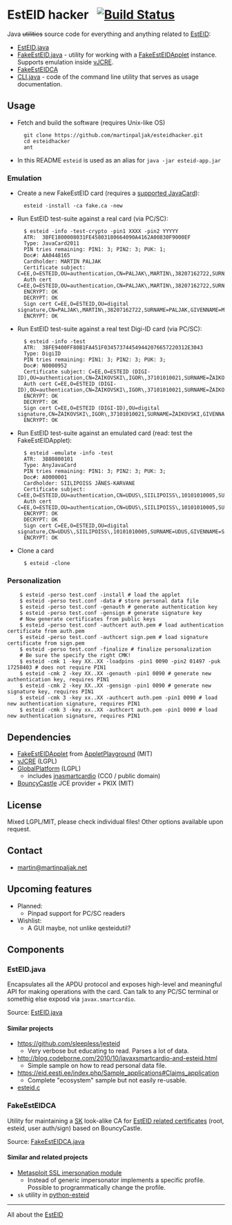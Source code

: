 # EstEID hacker &nbsp; [![Build Status](https://travis-ci.org/martinpaljak/esteidhacker.svg?branch=master)](https://travis-ci.org/martinpaljak/esteidhacker)

Java ~~utilities~~ source code for everything and anything related to [EstEID](https://esteid.org):

* [EstEID.java](#esteidjava)
* [FakeEstEID.java](src/org/esteid/hacker/FakeEstEID.java) - utility for working with a [FakeEstEIDApplet](https://github.com/martinpaljak/AppletPlayground/wiki/FakeEstEID) instance. Supports emulation inside [vJCRE](https://github.com/martinpaljak/vJCRE#import-projavacardvre).
* [FakeEstEIDCA](#fakeesteidca)
* [CLI.java](src/org/esteid/hacker/CLI.java) - code of the command line utility that serves as usage documentation.

## Usage
* Fetch and build the software (requires Unix-like OS)

        git clone https://github.com/martinpaljak/esteidhacker.git
        cd esteidhacker
        ant

* In this README `esteid` is used as an alias for `java -jar esteid-app.jar`

### Emulation
* Create a new FakeEstEID card (requires a [supported JavaCard](https://github.com/martinpaljak/GlobalPlatform/wiki/TestedCards)):
        
        esteid -install -ca fake.ca -new

* Run EstEID test-suite against a real card (via PC/SC):

        $ esteid -info -test-crypto -pin1 XXXX -pin2 YYYYY 
        ATR:  3BFE1800008031FE45803180664090A4162A00830F9000EF
        Type: JavaCard2011
        PIN tries remaining: PIN1: 3; PIN2: 3; PUK: 1;
        Doc#: AA0448165
        Cardholder: MARTIN PALJAK
        Certificate subject: C=EE,O=ESTEID,OU=authentication,CN=PALJAK\,MARTIN\,38207162722,SURNAME=PALJAK,GIVENNAME=MARTIN,SERIALNUMBER=38207162722
        Auth cert C=EE,O=ESTEID,OU=authentication,CN=PALJAK\,MARTIN\,38207162722,SURNAME=PALJAK,GIVENNAME=MARTIN,SERIALNUMBER=38207162722
        ENCRYPT: OK
        DECRYPT: OK
        Sign cert C=EE,O=ESTEID,OU=digital signature,CN=PALJAK\,MARTIN\,38207162722,SURNAME=PALJAK,GIVENNAME=MARTIN,SERIALNUMBER=38207162722
        ENCRYPT: OK


* Run EstEID test-suite against a real test Digi-ID card (via PC/SC):

        $ esteid -info -test
        ATR:  3BFE9400FF80B1FA451F034573744549442076657220312E3043
        Type: DigiID
        PIN tries remaining: PIN1: 3; PIN2: 3; PUK: 3;
        Doc#: N0000952
        Certificate subject: C=EE,O=ESTEID (DIGI-ID),OU=authentication,CN=ŽAIKOVSKI\,IGOR\,37101010021,SURNAME=ŽAIKOVSKI,GIVENNAME=IGOR,SERIALNUMBER=37101010021
        Auth cert C=EE,O=ESTEID (DIGI-ID),OU=authentication,CN=ŽAIKOVSKI\,IGOR\,37101010021,SURNAME=ŽAIKOVSKI,GIVENNAME=IGOR,SERIALNUMBER=37101010021
        ENCRYPT: OK
        DECRYPT: OK
        Sign cert C=EE,O=ESTEID (DIGI-ID),OU=digital signature,CN=ŽAIKOVSKI\,IGOR\,37101010021,SURNAME=ŽAIKOVSKI,GIVENNAME=IGOR,SERIALNUMBER=37101010021
        ENCRYPT: OK

* Run EstEID test-suite against an emulated card (read: test the FakeEstEIDApplet):
        
        $ esteid -emulate -info -test
        ATR:  3B80800101
        Type: AnyJavaCard
        PIN tries remaining: PIN1: 3; PIN2: 3; PUK: 3;
        Doc#: A0000001
        Cardholder: SIILIPOISS JÄNES-KARVANE
        Certificate subject: C=EE,O=ESTEID,OU=authentication,CN=UDUS\,SIILIPOISS\,10101010005,SURNAME=UDUS,GIVENNAME=SIILIPOISS,SERIALNUMBER=10101010005
        Auth cert C=EE,O=ESTEID,OU=authentication,CN=UDUS\,SIILIPOISS\,10101010005,SURNAME=UDUS,GIVENNAME=SIILIPOISS,SERIALNUMBER=10101010005
        ENCRYPT: OK
        DECRYPT: OK
        Sign cert C=EE,O=ESTEID,OU=digital signature,CN=UDUS\,SIILIPOISS\,10101010005,SURNAME=UDUS,GIVENNAME=SIILIPOISS,SERIALNUMBER=10101010005
        ENCRYPT: OK


* Clone a card

        $ esteid -clone


### Personalization
        $ esteid -perso test.conf -install # load the applet
        $ esteid -perso test.conf -data # store personal data file
        $ esteid -perso test.conf -genauth # generate authentication key
        $ esteid -perso test.conf -gensign # generate signature key
        # Now generate certificates from public keys
        $ esteid -perso test.conf -authcert auth.pem # load authentication certificate from auth.pem
        $ esteid -perso test.conf -authcert sign.pem # load signature certificate from sign.pem
        $ esteid -perso test.conf -finalize # finalize personalization
        # Be sure the specify the right CMK!
        $ esteid -cmk 1 -key XX..XX -loadpins -pin1 0090 -pin2 01497 -puk 17258403 # does not require PIN1
        $ esteid -cmk 2 -key XX..XX -genauth -pin1 0090 # generate new authentication key, requires PIN1
        $ esteid -cmk 2 -key XX..XX -gensign -pin1 0090 # generate new signature key, requires PIN1
        $ esteid -cmk 3 -key xx..XX -authcert auth.pem -pin1 0090 # load new authentication signature, requires PIN1
        $ esteid -cmk 3 -key xx..XX -authcert auth.pem -pin1 0090 # load new authentication signature, requires PIN1

## Dependencies
* [FakeEstEIDApplet](https://github.com/martinpaljak/AppletPlayground/wiki/FakeEstEID) from [AppletPlayground](https://github.com/martinpaljak/AppletPlayground#applet-playground) (MIT)
* [vJCRE](https://github.com/martinpaljak/vJCRE#import-projavacardvre) (LGPL)
* [GlobalPlatform](https://github.com/martinpaljak/GlobalPlatform#globalplatform-from-openkms) (LGPL)
  * includes [jnasmartcardio](https://github.com/martinpaljak/jnasmartcardio) (CC0 / public domain)
* [BouncyCastle](bouncycastle.org/java.html) JCE provider + PKIX (MIT)

## License
Mixed LGPL/MIT, please check individual files! Other options available upon request.

## Contact
* martin@martinpaljak.net

## Upcoming features
* Planned:
  * Pinpad support for PC/SC readers
* Wishlist:
  * A GUI maybe, not unlike qesteidutil?

## Components

### EstEID.java

Encapsulates all the APDU protocol and exposes high-level and meaningful API for making operations with the card.
Can talk to any PC/SC terminal or somethig else exposd via `javax.smartcardio`.

Source: [EstEID.java](src/org/esteid/EstEID.java)

#### Similar projects
* https://github.com/sleepless/jesteid
  * Very verbose but educating to read. Parses a lot of data.
* http://blog.codeborne.com/2010/10/javaxsmartcardio-and-esteid.html
  * Simple sample on how to read personal data file.
* https://eid.eesti.ee/index.php/Sample_applications#Claims_application
  * Complete "ecosystem" sample but not easily re-usable.
* [esteid.c](https://github.com/martinpaljak/esteid.c)


### FakeEstEIDCA
Utility for maintaining a [SK](http://www.sk.ee) look-alike CA for [EstEID related certificates](https://www.sk.ee/repositoorium/sk-sertifikaadid/) (root, esteid, user auth/sign) based on BouncyCastle.

Source: [FakeEstEIDCA.java](src/esteidhacker/FakeEstEIDCA.java)

#### Similar and related projects
* [Metasploit SSL imersonation module](http://www.rapid7.com/db/modules/auxiliary/gather/impersonate_ssl) 
  * Instead of generic impersonator implements a specific profile. Possible to programmatically change the profile.
* `sk` utility in [python-esteid](https://github.com/martinpaljak/python-esteid)

----
All about the [EstEID](https://esteid.org)
